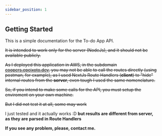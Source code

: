 ```yaml
---
sidebar_position: 1
---
```


## Getting Started

This is a simple documentation for the To-do App API.

~~It is intended to work only for the server (NodeJs), and it should not be available publicly.~~

~~As I deployed this application in AWS, in the subdomain [coopers.epeixoto.dev](https://coopers.epeixoto.dev), you may not be able to call the routes directly (using postman, for example), as I used NextJs Route Handlers (**client**) to "hide" internal routes from the **server**, even tough I used the same nomenclature.~~

~~So, if you intend to make some calls for the API, you must setup the enviroment on your own machine.~~

~~But I did not test it at all, some may work~~

I just tested and it actually works :D **but results are different from server, as they are parsed in Route Handlers**

**If you see any problem, please, contact me.**